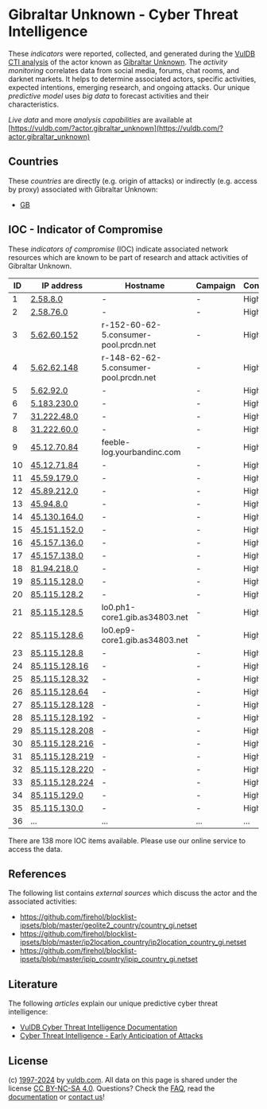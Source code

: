 # Gibraltar Unknown - Cyber Threat Intelligence

These _indicators_ were reported, collected, and generated during the [VulDB CTI analysis](https://vuldb.com/?kb.cti) of the actor known as [Gibraltar Unknown](https://vuldb.com/?actor.gibraltar_unknown). The _activity monitoring_ correlates data from social media, forums, chat rooms, and darknet markets. It helps to determine associated actors, specific activities, expected intentions, emerging research, and ongoing attacks. Our unique _predictive model_ uses _big data_ to forecast activities and their characteristics.

_Live data_ and more _analysis capabilities_ are available at [https://vuldb.com/?actor.gibraltar_unknown](https://vuldb.com/?actor.gibraltar_unknown)

## Countries

These _countries_ are directly (e.g. origin of attacks) or indirectly (e.g. access by proxy) associated with Gibraltar Unknown:

* [GB](https://vuldb.com/?country.gb)

## IOC - Indicator of Compromise

These _indicators of compromise_ (IOC) indicate associated network resources which are known to be part of research and attack activities of Gibraltar Unknown.

ID | IP address | Hostname | Campaign | Confidence
-- | ---------- | -------- | -------- | ----------
1 | [2.58.8.0](https://vuldb.com/?ip.2.58.8.0) | - | - | High
2 | [2.58.76.0](https://vuldb.com/?ip.2.58.76.0) | - | - | High
3 | [5.62.60.152](https://vuldb.com/?ip.5.62.60.152) | r-152-60-62-5.consumer-pool.prcdn.net | - | High
4 | [5.62.62.148](https://vuldb.com/?ip.5.62.62.148) | r-148-62-62-5.consumer-pool.prcdn.net | - | High
5 | [5.62.92.0](https://vuldb.com/?ip.5.62.92.0) | - | - | High
6 | [5.183.230.0](https://vuldb.com/?ip.5.183.230.0) | - | - | High
7 | [31.222.48.0](https://vuldb.com/?ip.31.222.48.0) | - | - | High
8 | [31.222.60.0](https://vuldb.com/?ip.31.222.60.0) | - | - | High
9 | [45.12.70.84](https://vuldb.com/?ip.45.12.70.84) | feeble-log.yourbandinc.com | - | High
10 | [45.12.71.84](https://vuldb.com/?ip.45.12.71.84) | - | - | High
11 | [45.59.179.0](https://vuldb.com/?ip.45.59.179.0) | - | - | High
12 | [45.89.212.0](https://vuldb.com/?ip.45.89.212.0) | - | - | High
13 | [45.94.8.0](https://vuldb.com/?ip.45.94.8.0) | - | - | High
14 | [45.130.164.0](https://vuldb.com/?ip.45.130.164.0) | - | - | High
15 | [45.151.152.0](https://vuldb.com/?ip.45.151.152.0) | - | - | High
16 | [45.157.136.0](https://vuldb.com/?ip.45.157.136.0) | - | - | High
17 | [45.157.138.0](https://vuldb.com/?ip.45.157.138.0) | - | - | High
18 | [81.94.218.0](https://vuldb.com/?ip.81.94.218.0) | - | - | High
19 | [85.115.128.0](https://vuldb.com/?ip.85.115.128.0) | - | - | High
20 | [85.115.128.2](https://vuldb.com/?ip.85.115.128.2) | - | - | High
21 | [85.115.128.5](https://vuldb.com/?ip.85.115.128.5) | lo0.ph1-core1.gib.as34803.net | - | High
22 | [85.115.128.6](https://vuldb.com/?ip.85.115.128.6) | lo0.ep9-core1.gib.as34803.net | - | High
23 | [85.115.128.8](https://vuldb.com/?ip.85.115.128.8) | - | - | High
24 | [85.115.128.16](https://vuldb.com/?ip.85.115.128.16) | - | - | High
25 | [85.115.128.32](https://vuldb.com/?ip.85.115.128.32) | - | - | High
26 | [85.115.128.64](https://vuldb.com/?ip.85.115.128.64) | - | - | High
27 | [85.115.128.128](https://vuldb.com/?ip.85.115.128.128) | - | - | High
28 | [85.115.128.192](https://vuldb.com/?ip.85.115.128.192) | - | - | High
29 | [85.115.128.208](https://vuldb.com/?ip.85.115.128.208) | - | - | High
30 | [85.115.128.216](https://vuldb.com/?ip.85.115.128.216) | - | - | High
31 | [85.115.128.219](https://vuldb.com/?ip.85.115.128.219) | - | - | High
32 | [85.115.128.220](https://vuldb.com/?ip.85.115.128.220) | - | - | High
33 | [85.115.128.224](https://vuldb.com/?ip.85.115.128.224) | - | - | High
34 | [85.115.129.0](https://vuldb.com/?ip.85.115.129.0) | - | - | High
35 | [85.115.130.0](https://vuldb.com/?ip.85.115.130.0) | - | - | High
36 | ... | ... | ... | ...

There are 138 more IOC items available. Please use our online service to access the data.

## References

The following list contains _external sources_ which discuss the actor and the associated activities:

* https://github.com/firehol/blocklist-ipsets/blob/master/geolite2_country/country_gi.netset
* https://github.com/firehol/blocklist-ipsets/blob/master/ip2location_country/ip2location_country_gi.netset
* https://github.com/firehol/blocklist-ipsets/blob/master/ipip_country/ipip_country_gi.netset

## Literature

The following _articles_ explain our unique predictive cyber threat intelligence:

* [VulDB Cyber Threat Intelligence Documentation](https://vuldb.com/?kb.cti)
* [Cyber Threat Intelligence - Early Anticipation of Attacks](https://www.scip.ch/en/?labs.20201022)

## License

(c) [1997-2024](https://vuldb.com/?kb.changelog) by [vuldb.com](https://vuldb.com/?kb.about). All data on this page is shared under the license [CC BY-NC-SA 4.0](https://creativecommons.org/licenses/by-nc-sa/4.0/). Questions? Check the [FAQ](https://vuldb.com/?kb.faq), read the [documentation](https://vuldb.com/?kb) or [contact us](https://vuldb.com/?contact)!
